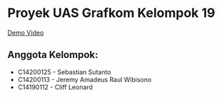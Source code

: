 # Proyek UAS Grafkom Kelompok 19
[Demo Video](https://drive.google.com/file/d/1wo7aJHaO7bANDET1ja15xEeGANtNSTMP/view?usp=sharing)

## Anggota Kelompok:
- C14200125 - Sebastian Sutanto
- C14200113 - Jeremy Amadeus Raul Wibisono
- C14190112 - Cliff Leonard
